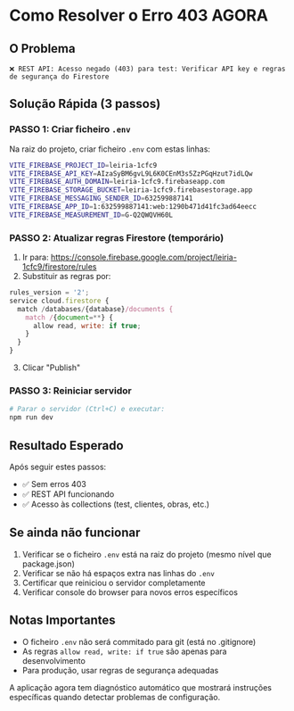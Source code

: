 # Como Resolver o Erro 403 AGORA

## O Problema

```
❌ REST API: Acesso negado (403) para test: Verificar API key e regras de segurança do Firestore
```

## Solução Rápida (3 passos)

### PASSO 1: Criar ficheiro `.env`

Na raiz do projeto, criar ficheiro `.env` com estas linhas:

```bash
VITE_FIREBASE_PROJECT_ID=leiria-1cfc9
VITE_FIREBASE_API_KEY=AIzaSyBM6gvL9L6K0CEnM3s5ZzPGqHzut7idLQw
VITE_FIREBASE_AUTH_DOMAIN=leiria-1cfc9.firebaseapp.com
VITE_FIREBASE_STORAGE_BUCKET=leiria-1cfc9.firebasestorage.app
VITE_FIREBASE_MESSAGING_SENDER_ID=632599887141
VITE_FIREBASE_APP_ID=1:632599887141:web:1290b471d41fc3ad64eecc
VITE_FIREBASE_MEASUREMENT_ID=G-Q2QWQVH60L
```

### PASSO 2: Atualizar regras Firestore (temporário)

1. Ir para: https://console.firebase.google.com/project/leiria-1cfc9/firestore/rules
2. Substituir as regras por:

```javascript
rules_version = '2';
service cloud.firestore {
  match /databases/{database}/documents {
    match /{document=**} {
      allow read, write: if true;
    }
  }
}
```

3. Clicar "Publish"

### PASSO 3: Reiniciar servidor

```bash
# Parar o servidor (Ctrl+C) e executar:
npm run dev
```

## Resultado Esperado

Após seguir estes passos:

- ✅ Sem erros 403
- ✅ REST API funcionando
- ✅ Acesso às collections (test, clientes, obras, etc.)

## Se ainda não funcionar

1. Verificar se o ficheiro `.env` está na raiz do projeto (mesmo nível que package.json)
2. Verificar se não há espaços extra nas linhas do `.env`
3. Certificar que reiniciou o servidor completamente
4. Verificar console do browser para novos erros específicos

## Notas Importantes

- O ficheiro `.env` não será commitado para git (está no .gitignore)
- As regras `allow read, write: if true` são apenas para desenvolvimento
- Para produção, usar regras de segurança adequadas

A aplicação agora tem diagnóstico automático que mostrará instruções específicas quando detectar problemas de configuração.

